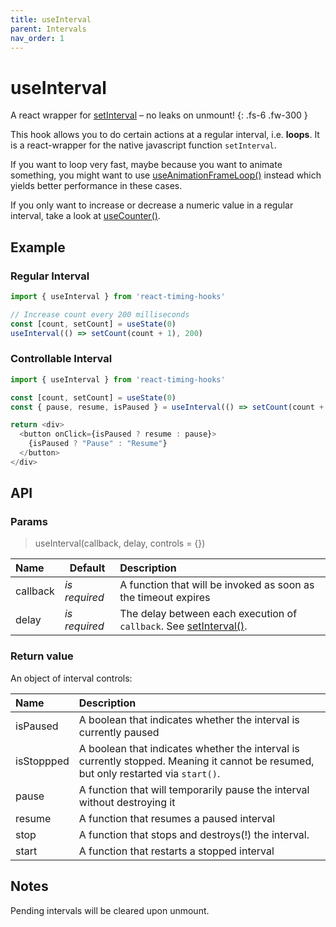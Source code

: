 ```yaml
---
title: useInterval
parent: Intervals
nav_order: 1
---
```


# useInterval

A react wrapper for [setInterval](https://developer.mozilla.org/en-US/docs/Web/API/setInterval) – no leaks on unmount!
{: .fs-6 .fw-300 }

This hook allows you to do certain actions at a regular interval, i.e. **loops**. 
It is a react-wrapper for the native javascript function `setInterval`.

If you want to loop very fast, maybe because you want to animate something, 
you might want to use [useAnimationFrameLoop()](/react-timing-hooks/animation-api/useAnimationFrameLoop.html) instead which yields better performance in these cases.

If you only want to increase or decrease a numeric value in a regular interval,
take a look at [useCounter()](/react-timing-hooks/intervals-api/useCounter.html).


## Example

### Regular Interval

```javascript
import { useInterval } from 'react-timing-hooks'

// Increase count every 200 milliseconds
const [count, setCount] = useState(0)
useInterval(() => setCount(count + 1), 200)
```

### Controllable Interval

```javascript
import { useInterval } from 'react-timing-hooks'

const [count, setCount] = useState(0)
const { pause, resume, isPaused } = useInterval(() => setCount(count + 1), 200)

return <div>
  <button onClick={isPaused ? resume : pause}>
    {isPaused ? "Pause" : "Resume"}
  </button>
</div>
```

## API

### Params

> useInterval(callback, delay, controls = {})

| Name     | Default       | Description                                                                                                                         |
|:---------|---------------|:------------------------------------------------------------------------------------------------------------------------------------|
| callback | _is required_ | A function that will be invoked as soon as the timeout expires                                                                      |
| delay    | _is required_ | The delay between each execution of `callback`. See [setInterval()](https://developer.mozilla.org/en-US/docs/Web/API/setInterval). |

### Return value

An object of interval controls:

| Name       | Description                                                                                                                         |
|:-----------|:------------------------------------------------------------------------------------------------------------------------------------|
| isPaused   | A boolean that indicates whether the interval is currently paused                                                                   |
| isStoppped | A boolean that indicates whether the interval is currently stopped. Meaning it cannot be resumed, but only restarted via `start()`. |
| pause      | A function that will temporarily pause the interval without destroying it                                                           |
| resume     | A function that resumes a paused interval                                                                                           |
| stop       | A function that stops and destroys(!) the interval.                                                                                 |
| start      | A function that restarts a stopped interval                                                                                         |


## Notes

Pending intervals will be cleared upon unmount.
